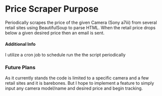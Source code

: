 # Price Scraper Purpose
Periodically scrapes the price of the given Camera (Sony a7iii) from several retail sites using BeautifulSoup to parse HTML. 
When the retail price drops below a given desired price then an email is sent. 

#### Additional Info 
I utilize a cron job to schedule run the the script periodically

### Future Plans
As it currently stands the code is limited to a specific camera and a few retail sites and it is barebones. But I hope to implement a feature to simply input any camera model/name and desired price and begin tracking.




